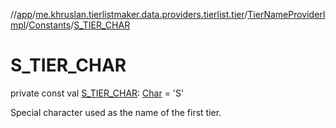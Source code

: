 //[app](../../../../index.md)/[me.khruslan.tierlistmaker.data.providers.tierlist.tier](../../index.md)/[TierNameProviderImpl](../index.md)/[Constants](index.md)/[S_TIER_CHAR](-s_-t-i-e-r_-c-h-a-r.md)

# S_TIER_CHAR

private const val [S_TIER_CHAR](-s_-t-i-e-r_-c-h-a-r.md): [Char](https://kotlinlang.org/api/latest/jvm/stdlib/kotlin/-char/index.html) = 'S'

Special character used as the name of the first tier.
